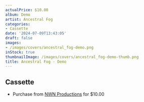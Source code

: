 ```yaml
---
actualPrice: $10.00
album: Demo
artist: Ancestral Fog
categories:
- Cassette
date: '2024-07-09T13:43:05'
draft: false
images:
- /images/covers/ancestral_fog-demo.png
inStock: true
thumbnailImage: /images/covers/ancestral_fog-demo-thumb.png
title: Ancestral Fog - Demo
---
```


## Cassette
* Purchase from [NWN Productions](http://shop.nwnprod.com/index.php?route=product/product&path=73&product_id=652&sort=pd.name&order=ASC) for $10.00
